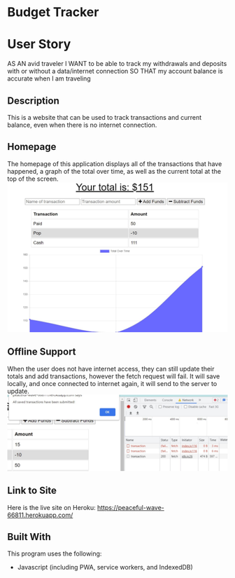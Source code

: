 # Budget Tracker

# User Story
AS AN avid traveler
I WANT to be able to track my withdrawals and deposits with or without a data/internet connection
SO THAT my account balance is accurate when I am traveling 


## Description
This is a website that can be used to track transactions and current balance, even when there is no internet connection.

## Homepage
The homepage of this application displays all of the transactions that have happened, a graph of the total over time, as well as the current total at the top of the screen.
![homepage screenshot](./images/screenshot.jpg)


## Offline Support
When the user does not have internet access, they can still update their totals and add transactions, however the fetch request will fail. It will save locally, and once connected to internet again, it will send to the server to update.
![internet screenshot](./images/screnshot-offline.jpg)

## Link to Site
Here is the live site on Heroku: https://peaceful-wave-66811.herokuapp.com/

## Built With
This program uses the following:
* Javascript (including PWA, service workers, and IndexedDB)
